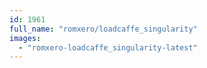 ```yaml
---
id: 1961
full_name: "romxero/loadcaffe_singularity"
images: 
  - "romxero-loadcaffe_singularity-latest"
---
```

